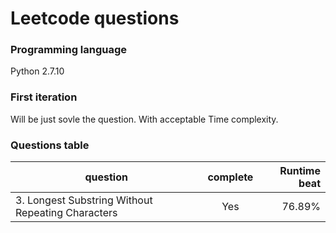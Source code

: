 # Leetcode questions
### Programming language

Python 2.7.10

### First iteration
Will be just sovle the question. With acceptable Time complexity.

### Questions table
| question      | complete      | Runtime beat  |
| ------------- |:-------------:| -----:        |
| 3. Longest Substring Without Repeating Characters| Yes         | 76.89%        |
